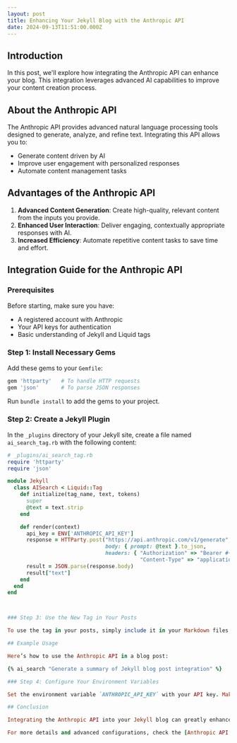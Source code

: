```yaml
---
layout: post
title: Enhancing Your Jekyll Blog with the Anthropic API
date: 2024-09-13T11:51:00.000Z
---
```


## Introduction

In this post, we'll explore how integrating the Anthropic API can enhance your blog. This integration leverages advanced AI capabilities to improve your content creation process.

## About the Anthropic API

The Anthropic API provides advanced natural language processing tools designed to generate, analyze, and refine text. Integrating this API allows you to:

- Generate content driven by AI
- Improve user engagement with personalized responses
- Automate content management tasks

## Advantages of the Anthropic API

1. **Advanced Content Generation**: Create high-quality, relevant content from the inputs you provide.
2. **Enhanced User Interaction**: Deliver engaging, contextually appropriate responses with AI.
3. **Increased Efficiency**: Automate repetitive content tasks to save time and effort.

## Integration Guide for the Anthropic API

### Prerequisites

Before starting, make sure you have:

- A registered account with Anthropic
- Your API keys for authentication
- Basic understanding of Jekyll and Liquid tags

### Step 1: Install Necessary Gems

Add these gems to your `Gemfile`:

```ruby
gem 'httparty'   # To handle HTTP requests
gem 'json'       # To parse JSON responses
```

Run `bundle install` to add the gems to your project.

### Step 2: Create a Jekyll Plugin

In the `_plugins` directory of your Jekyll site, create a file named `ai_search_tag.rb` with the following content:

```ruby
# _plugins/ai_search_tag.rb
require 'httparty'
require 'json'

module Jekyll
  class AISearch < Liquid::Tag
    def initialize(tag_name, text, tokens)
      super
      @text = text.strip
    end

    def render(context)
      api_key = ENV['ANTHROPIC_API_KEY']
      response = HTTParty.post("https://api.anthropic.com/v1/generate", 
                               body: { prompt: @text }.to_json,
                               headers: { "Authorization" => "Bearer #{api_key}", 
                                          "Content-Type" => "application/json" })
      result = JSON.parse(response.body)
      result["text"]
    end
  end
end



### Step 3: Use the New Tag in Your Posts

To use the tag in your posts, simply include it in your Markdown files like this:

## Example Usage

Here’s how to use the Anthropic API in a blog post:

{% ai_search "Generate a summary of Jekyll blog post integration" %}

### Step 4: Configure Your Environment Variables

Set the environment variable `ANTHROPIC_API_KEY` with your API key. Make sure to keep this key secure and avoid hardcoding it into your project files.

## Conclusion

Integrating the Anthropic API into your Jekyll blog can greatly enhance your content management and creation process. By following these instructions, you’ll be able to use AI to produce engaging and relevant content efficiently.

For more details and advanced configurations, check the [Anthropic API documentation](https://docs.anthropic.com).